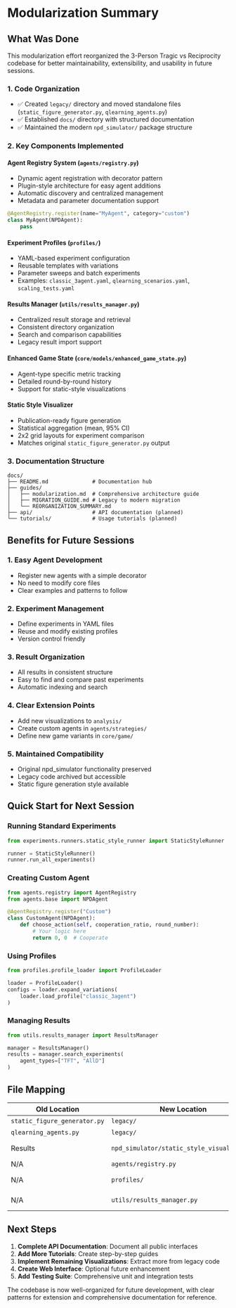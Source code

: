 # Modularization Summary

## What Was Done

This modularization effort reorganized the 3-Person Tragic vs Reciprocity codebase for better maintainability, extensibility, and usability in future sessions.

### 1. **Code Organization**
- ✅ Created `legacy/` directory and moved standalone files (`static_figure_generator.py`, `qlearning_agents.py`)
- ✅ Established `docs/` directory with structured documentation
- ✅ Maintained the modern `npd_simulator/` package structure

### 2. **Key Components Implemented**

#### Agent Registry System (`agents/registry.py`)
- Dynamic agent registration with decorator pattern
- Plugin-style architecture for easy agent additions
- Automatic discovery and centralized management
- Metadata and parameter documentation support

```python
@AgentRegistry.register(name="MyAgent", category="custom")
class MyAgent(NPDAgent):
    pass
```

#### Experiment Profiles (`profiles/`)
- YAML-based experiment configuration
- Reusable templates with variations
- Parameter sweeps and batch experiments
- Examples: `classic_3agent.yaml`, `qlearning_scenarios.yaml`, `scaling_tests.yaml`

#### Results Manager (`utils/results_manager.py`)
- Centralized result storage and retrieval
- Consistent directory organization
- Search and comparison capabilities
- Legacy result import support

#### Enhanced Game State (`core/models/enhanced_game_state.py`)
- Agent-type specific metric tracking
- Detailed round-by-round history
- Support for static-style visualizations

#### Static Style Visualizer
- Publication-ready figure generation
- Statistical aggregation (mean, 95% CI)
- 2x2 grid layouts for experiment comparison
- Matches original `static_figure_generator.py` output

### 3. **Documentation Structure**

```
docs/
├── README.md              # Documentation hub
├── guides/
│   ├── modularization.md  # Comprehensive architecture guide
│   ├── MIGRATION_GUIDE.md # Legacy to modern migration
│   └── REORGANIZATION_SUMMARY.md
├── api/                   # API documentation (planned)
└── tutorials/             # Usage tutorials (planned)
```

## Benefits for Future Sessions

### 1. **Easy Agent Development**
- Register new agents with a simple decorator
- No need to modify core files
- Clear examples and patterns to follow

### 2. **Experiment Management**
- Define experiments in YAML files
- Reuse and modify existing profiles
- Version control friendly

### 3. **Result Organization**
- All results in consistent structure
- Easy to find and compare past experiments
- Automatic indexing and search

### 4. **Clear Extension Points**
- Add new visualizations to `analysis/`
- Create custom agents in `agents/strategies/`
- Define new game variants in `core/game/`

### 5. **Maintained Compatibility**
- Original npd_simulator functionality preserved
- Legacy code archived but accessible
- Static figure generation style available

## Quick Start for Next Session

### Running Standard Experiments
```python
from experiments.runners.static_style_runner import StaticStyleRunner

runner = StaticStyleRunner()
runner.run_all_experiments()
```

### Creating Custom Agent
```python
from agents.registry import AgentRegistry
from agents.base import NPDAgent

@AgentRegistry.register("Custom")
class CustomAgent(NPDAgent):
    def choose_action(self, cooperation_ratio, round_number):
        # Your logic here
        return 0, 0  # Cooperate
```

### Using Profiles
```python
from profiles.profile_loader import ProfileLoader

loader = ProfileLoader()
configs = loader.expand_variations(
    loader.load_profile("classic_3agent")
)
```

### Managing Results
```python
from utils.results_manager import ResultsManager

manager = ResultsManager()
results = manager.search_experiments(
    agent_types=["TFT", "AllD"]
)
```

## File Mapping

| Old Location | New Location | Purpose |
|-------------|--------------|---------|
| `static_figure_generator.py` | `legacy/` | Archived |
| `qlearning_agents.py` | `legacy/` | Archived |
| Results | `npd_simulator/static_style_visualizer.py` | Modern implementation |
| N/A | `agents/registry.py` | Plugin system |
| N/A | `profiles/` | Experiment templates |
| N/A | `utils/results_manager.py` | Result organization |

## Next Steps

1. **Complete API Documentation**: Document all public interfaces
2. **Add More Tutorials**: Create step-by-step guides
3. **Implement Remaining Visualizations**: Extract more from legacy code
4. **Create Web Interface**: Optional future enhancement
5. **Add Testing Suite**: Comprehensive unit and integration tests

The codebase is now well-organized for future development, with clear patterns for extension and comprehensive documentation for reference.